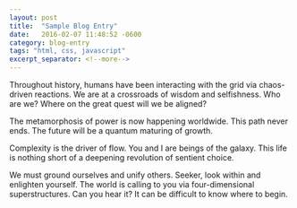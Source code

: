 ```yaml
---
layout: post
title:  "Sample Blog Entry"
date:   2016-02-07 11:48:52 -0600
category: blog-entry
tags: "html, css, javascript"
excerpt_separator: <!--more-->
---
```


Throughout history, humans have been interacting with the grid via chaos-driven reactions. We are at a crossroads of wisdom and selfishness. Who are we? Where on the great quest will we be aligned?


The metamorphosis of power is now happening worldwide. This path never ends. The future will be a quantum maturing of growth.
<!--more-->
Complexity is the driver of flow. You and I are beings of the galaxy. This life is nothing short of a deepening revolution of sentient choice.

We must ground ourselves and unify others.
Seeker, look within and enlighten yourself. The world is calling to you via four-dimensional superstructures. Can you hear it? It can be difficult to know where to begin.

